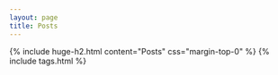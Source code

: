 ```yaml
---
layout: page
title: Posts
---
```


{% include huge-h2.html content="Posts" css="margin-top-0" %} 
{% include tags.html %} 